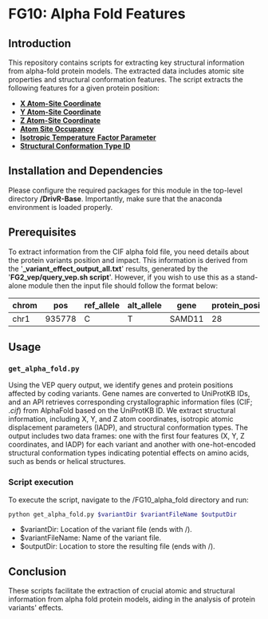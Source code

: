 # FG10: Alpha Fold Features

## Introduction
This repository contains scripts for extracting key structural information from alpha-fold protein models. The extracted data includes atomic site properties and structural conformation features.
The script extracts the following features for a given protein position:
*  [**X Atom-Site Coordinate**](https://mmcif.wwpdb.org/dictionaries/mmcif_pdbx_v40.dic/Items/_atom_site.Cartn_x.html)
*  [**Y Atom-Site Coordinate**](https://mmcif.wwpdb.org/dictionaries/mmcif_pdbx_v40.dic/Items/_atom_site.Cartn_y.html)
*  [**Z Atom-Site Coordinate**](https://mmcif.wwpdb.org/dictionaries/mmcif_pdbx_v40.dic/Items/_atom_site.Cartn_z.html)
*  [**Atom Site Occupancy**](https://mmcif.wwpdb.org/dictionaries/mmcif_rcsb_nmr.dic/Items/_atom_site.occupancy.html)
*  [**Isotropic Temperature Factor Parameter**](https://mmcif.wwpdb.org/dictionaries/mmcif_rcsb_nmr.dic/Items/_atom_site.B_iso_or_equiv.html)
*  [**Structural Conformation Type ID**](https://mmcif.wwpdb.org/dictionaries/mmcif_pdbx_v50.dic/Items/_struct_conf.conf_type_id.html)

## Installation and Dependencies
Please configure the required packages for this module in the top-level directory **/DrivR-Base**. Importantly, make sure that the anaconda environment is loaded properly.

## Prerequisites
To extract information from the CIF alpha fold file, you need details about the protein variants position and impact. This information is derived from the '**_variant_effect_output_all.txt**' results, generated by the '**FG2_vep/query_vep.sh script**'. However, if you wish to use this as a stand-alone module then the input file should follow the format below:

| chrom |   pos  | ref_allele | alt_allele |    gene    | protein_position |
| ----- | ------ | ---------- | ---------- |  --------- | ---------------- |
| chr1  | 935778 |     C      |      T     |   SAMD11   |        28        |


## Usage

### `get_alpha_fold.py`
Using the VEP query output, we identify genes and protein positions affected by coding variants. Gene names are converted to UniProtKB IDs, and an API retrieves corresponding crystallographic information files (CIF; $.cif$) from AlphaFold based on the UniProtKB ID. We extract structural information, including X, Y, and Z atom coordinates, isotropic atomic displacement parameters (IADP), and structural conformation types. The output includes two data frames: one with the first four features (X, Y, Z coordinates, and IADP) for each variant and another with one-hot-encoded structural conformation types indicating potential effects on amino acids, such as bends or helical structures.

### Script execution
To execute the script, navigate to the /FG10_alpha_fold directory and run:

```bash
python get_alpha_fold.py $variantDir $variantFileName $outputDir
```

* $variantDir: Location of the variant file (ends with /).
* $variantFileName: Name of the variant file.
* $outputDir: Location to store the resulting file (ends with /).

## Conclusion
These scripts facilitate the extraction of crucial atomic and structural information from alpha fold protein models, aiding in the analysis of protein variants' effects.
